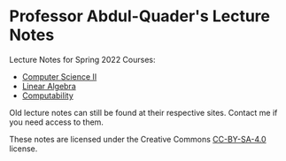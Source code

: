 # Professor Abdul-Quader's Lecture Notes

Lecture Notes for Spring 2022 Courses:

* [Computer Science II](cs2-s22)
* [Linear Algebra](linear)
* [Computability](computability)

Old lecture notes can still be found at their respective sites. Contact me if you need access to them.

These notes are licensed under the Creative Commons [CC-BY-SA-4.0](https://creativecommons.org/licenses/by-sa/4.0/legalcode) license.
